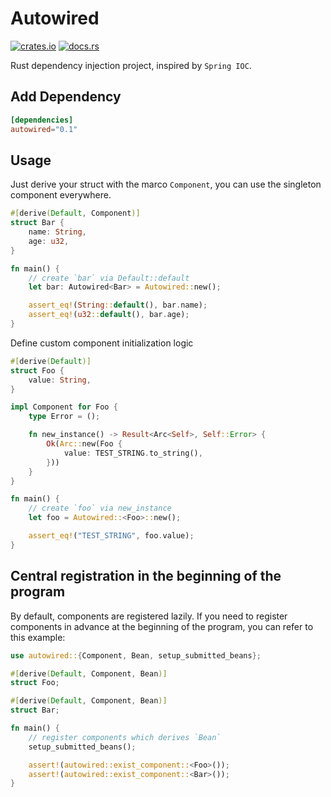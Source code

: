 # Autowired

[![crates.io](https://img.shields.io/crates/v/autowired.svg)](https://crates.io/crates/autowired)
[![docs.rs](https://docs.rs/autowired/badge.svg)](https://docs.rs/autowired)

Rust dependency injection project, inspired by `Spring IOC`.

## Add Dependency

```toml
[dependencies]
autowired="0.1"
```

## Usage

Just derive your struct with the marco `Component`, you can use the singleton component everywhere.

```rust
#[derive(Default, Component)]
struct Bar {
    name: String,
    age: u32,
}

fn main() {
    // create `bar` via Default::default
    let bar: Autowired<Bar> = Autowired::new();

    assert_eq!(String::default(), bar.name);
    assert_eq!(u32::default(), bar.age);
}
```

Define custom component initialization logic

```rust
#[derive(Default)]
struct Foo {
    value: String,
}

impl Component for Foo {
    type Error = ();

    fn new_instance() -> Result<Arc<Self>, Self::Error> {
        Ok(Arc::new(Foo {
            value: TEST_STRING.to_string(),
        }))
    }
}

fn main() {
    // create `foo` via new_instance
    let foo = Autowired::<Foo>::new();

    assert_eq!("TEST_STRING", foo.value);
}
```

## Central registration in the beginning of the program

By default, components are registered lazily. 
If you need to register components in advance at the beginning of the program, 
you can refer to this example:

```rust
use autowired::{Component, Bean, setup_submitted_beans};

#[derive(Default, Component, Bean)]
struct Foo;

#[derive(Default, Component, Bean)]
struct Bar;

fn main() {
    // register components which derives `Bean`
    setup_submitted_beans();

    assert!(autowired::exist_component::<Foo>());
    assert!(autowired::exist_component::<Bar>());
}
```
